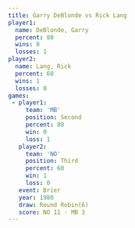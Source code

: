 ```yaml
---
title: Garry DeBlonde vs Rick Lang
player1:               
  name: DeBlonde, Garry
  percent: 80          
  wins: 0              
  losses: 1            
player2:               
  name: Lang, Rick     
  percent: 60          
  wins: 1              
  losses: 0            
games:
 - player1:          
     team: 'MB'      
     position: Second
     percent: 80     
     win: 0          
     loss: 1         
   player2:         
     team: 'NO'     
     position: Third
     percent: 60    
     win: 1         
     loss: 0        
   event: Brier        
   year: 1980          
   draw: Round Robin(6)
   score: NO 11 - MB 3 
---
```

